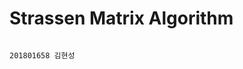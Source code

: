 # Strassen Matrix Algorithm                                                                    
                                                                                                                              201801658 김현성
                                                                                                      
                                                                                            
